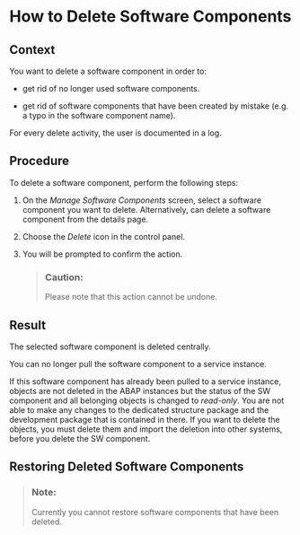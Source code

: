 <!-- loioa982ba36da184788a133df4500b25a08 -->

# How to Delete Software Components



<a name="loioa982ba36da184788a133df4500b25a08__section_j3y_vrj_m3b"/>

## Context

You want to delete a software component in order to:

-   get rid of no longer used software components.

-   get rid of software components that have been created by mistake \(e.g. a typo in the software component name\).


For every delete activity, the user is documented in a log.



<a name="loioa982ba36da184788a133df4500b25a08__section_zzs_dnk_m3b"/>

## Procedure

To delete a software component, perform the following steps:

1.  On the *Manage Software Components* screen, select a software component you want to delete. Alternatively, can delete a software component from the details page.

2.  Choose the *Delete* icon in the control panel.

3.  You will be prompted to confirm the action.

    > ### Caution:  
    > Please note that this action cannot be undone.




<a name="loioa982ba36da184788a133df4500b25a08__section_i3q_q23_43b"/>

## Result

The selected software component is deleted centrally.

You can no longer pull the software component to a service instance.

If this software component has already been pulled to a service instance, objects are not deleted in the ABAP instances but the status of the SW component and all belonging objects is changed to *read-only*. You are not able to make any changes to the dedicated structure package and the development package that is contained in there. If you want to delete the objects, you must delete them and import the deletion into other systems, before you delete the SW component.



## Restoring Deleted Software Components

> ### Note:  
> Currently you cannot restore software components that have been deleted.

